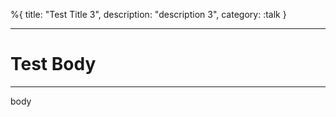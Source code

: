 %{
title: "Test Title 3",
description: "description 3",
category: :talk
}

---

# Test Body

---

body

